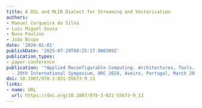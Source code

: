 ```yaml
---
title: A DSL and MLIR Dialect for Streaming and Vectorisation
authors:
- Manuel Cerqueira da Silva
- Luís Miguel Sousa
- Nuno Paulino
- João Bispo
date: '2024-01-01'
publishDate: '2025-07-29T08:25:17.986509Z'
publication_types:
- paper-conference
publication: '*Applied Reconfigurable Computing. Architectures, Tools, and Applications
  - 20th International Symposium, ARC 2024, Aveiro, Portugal, March 20-22, 2024, Proceedings*'
doi: 10.1007/978-3-031-55673-9_13
links:
- name: URL
  url: https://doi.org/10.1007/978-3-031-55673-9_13
---
```

